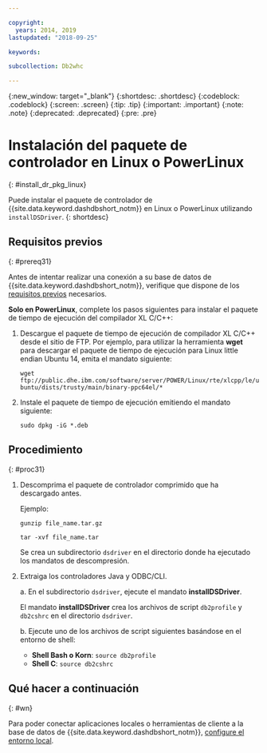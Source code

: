 ```yaml
---

copyright:
  years: 2014, 2019
lastupdated: "2018-09-25"

keywords:

subcollection: Db2whc

---
```


<!-- Attribute definitions --> 
{:new_window: target="_blank"}
{:shortdesc: .shortdesc}
{:codeblock: .codeblock}
{:screen: .screen}
{:tip: .tip}
{:important: .important}
{:note: .note}
{:deprecated: .deprecated}
{:pre: .pre}

# Instalación del paquete de controlador en Linux o PowerLinux
{: #install_dr_pkg_linux}

Puede instalar el paquete de controlador de {{site.data.keyword.dashdbshort_notm}} en Linux o PowerLinux utilizando `installDSDriver`. 
{: shortdesc}

## Requisitos previos
{: #prereq31}

Antes de intentar realizar una conexión a su base de datos de {{site.data.keyword.dashdbshort_notm}}, verifique que dispone de los [requisitos previos](/docs/services/Db2whc/connecting?topic=Db2whc-connect_ov#prereqs) necesarios.

<!-- Download the Db2 driver package for your operating system from the web console and install it. -->

**Solo en PowerLinux**, complete los pasos siguientes para instalar el paquete de tiempo de ejecución del compilador XL C/C++:

1. Descargue el paquete de tiempo de ejecución de compilador XL C/C++ desde el sitio de FTP. Por ejemplo, para utilizar la herramienta **wget** para descargar el paquete de tiempo de ejecución para Linux little endian Ubuntu 14, emita el mandato siguiente: 

   `wget ftp://public.dhe.ibm.com/software/server/POWER/Linux/rte/xlcpp/le/ubuntu/dists/trusty/main/binary-ppc64el/*`
2. Instale el paquete de tiempo de ejecución emitiendo el mandato siguiente:

   `sudo dpkg -iG *.deb` 

## Procedimiento
{: #proc31}

1. Descomprima el paquete de controlador comprimido que ha descargado antes.

   Ejemplo: 

   `gunzip file_name.tar.gz`

   `tar -xvf file_name.tar`

    Se crea un subdirectorio `dsdriver` en el directorio donde ha ejecutado los mandatos de descompresión.
2. Extraiga los controladores Java y ODBC/CLI.

   a. En el subdirectorio `dsdriver`, ejecute el mandato **installDSDriver**.
   
   El mandato **installDSDriver** crea los archivos de script `db2profile` y `db2cshrc` en el directorio `dsdriver`.

   b. Ejecute uno de los archivos de script siguientes basándose en el entorno de shell:

   - **Shell Bash o Korn**: `source db2profile`
   - **Shell C**: `source db2cshrc`

## Qué hacer a continuación
{: #wn}

Para poder conectar aplicaciones locales o herramientas de cliente a la base de datos de {{site.data.keyword.dashdbshort_notm}}, [configure el entorno local](/docs/services/Db2whc?topic=Db2whc-cfg_loc_env#cfg_loc_env).   




